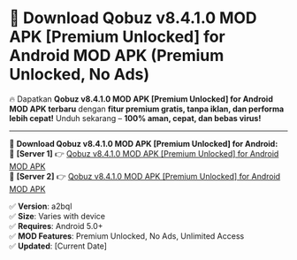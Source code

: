 # 🚀 Download Qobuz v8.4.1.0 MOD APK [Premium Unlocked] for Android MOD APK (Premium Unlocked, No Ads)  

🔥 Dapatkan **Qobuz v8.4.1.0 MOD APK [Premium Unlocked] for Android MOD APK terbaru** dengan **fitur premium gratis, tanpa iklan, dan performa lebih cepat!** Unduh sekarang – **100% aman, cepat, dan bebas virus!**  

---


🔽 **Download Qobuz v8.4.1.0 MOD APK [Premium Unlocked] for Android:**  
🔹 **[Server 1]** 👉 [Qobuz v8.4.1.0 MOD APK [Premium Unlocked] for Android MOD APK](https://apkcomod.com?title=Qobuz_v8.4.1.0_MOD_APK_[Premium_Unlocked]_for_Android)  
🔹 **[Server 2]** 👉 [Qobuz v8.4.1.0 MOD APK [Premium Unlocked] for Android MOD APK](https://apkcomod.com?title=Qobuz_v8.4.1.0_MOD_APK_[Premium_Unlocked]_for_Android)  


✅ **Version**: a2bql  
✅ **Size**: Varies with device  
✅ **Requires**: Android 5.0+  
✅ **MOD Features**: Premium Unlocked, No Ads, Unlimited Access  
✅ **Updated**: [Current Date]  